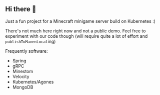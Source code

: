 ## Hi there 👋

Just a fun project for a Minecraft minigame server build on Kubernetes :)

There's not much here right now and not a public demo. Feel free to experiment with our code though (will require quite a lot of effort and `publishToMavenLocal`ing)

Frequently software:
  - Spring
  - gRPC
  - Minestom
  - Velocity
  - Kubernetes/Agones
  - MongoDB
